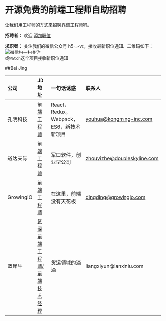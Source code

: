 # 开源免费的前端工程师自助招聘
让我们用工程师的方式来招聘靠谱工程师吧。

**招聘者：** 欢迎 [添加职位](https://github.com/h5vc/h5-jobs/wiki/%E5%A6%82%E4%BD%95%E6%B7%BB%E5%8A%A0%E8%81%8C%E4%BD%8D%E5%8F%8A%E5%86%85%E5%AE%B9%E8%A7%84%E8%8C%83 "查看职位添加步骤和规范")  

**求职者：**  关注我们的微信公众号 h5-_-vc，接收最新职位通知。二维码如下：  
 ![微信扫一扫关注](http://7xp3fo.com1.z0.glb.clouddn.com/yufe2015/h5.vc.jpg)  
 或`Watch`这个项目接收新职位通知

##Bei Jing

公司  | JD 地址 | 一句话诱惑 | 联系人
:------------- | :------------- | :-------------  | :-------------
孔明科技 | [前端工程师](./北京/孔明科技招聘前端.md) | React，Redux，Webpack，ES6，新技术新项目 | [youhua@kongming-inc.com](mailto:youhua@kongming-inc.com "有效期至 2016-02-06")
道达天际 | [前端工程师](./北京/道达天际前端招聘.md) | 军口软件，创业型公司 | [zhouyizhe@doubleskyline.com](mailto:zhouyizhe@doubleskyline.com "有效期至 2016-06-01")
GrowingIO | [前端工程师](./北京/GrowingIO前端.md) | 在这里，前端没有天花板 | [dingding@growingio.com](mailto:dingding@growingio.com "有效期至 2016-03-01")
蓝犀牛 | [资深前端工程师/前端技术经理](./北京/lanxiniu.md) | 货运领域的滴滴 | [liangxiyun@lanxiniu.com](mailto:liangxiyun@lanxiniu.com "有效期至 2016-07-01")
